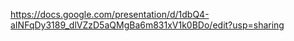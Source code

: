 https://docs.google.com/presentation/d/1dbQ4-aINFqDy3189_dlVZzD5aQMgBa6m831xV1k0BDo/edit?usp=sharing
